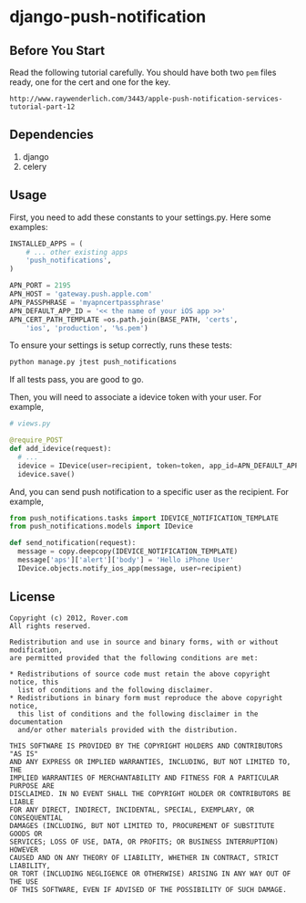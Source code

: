 django-push-notification
========================

## Before You Start

Read the following tutorial carefully. You should have both two `pem` files ready, one for the cert and one for the key.

    http://www.raywenderlich.com/3443/apple-push-notification-services-tutorial-part-12

## Dependencies

1. django
2. celery

## Usage
First, you need to add these constants to your settings.py. Here some examples:

```python
INSTALLED_APPS = (
    # ... other existing apps
    'push_notifications',
)

APN_PORT = 2195
APN_HOST = 'gateway.push.apple.com'
APN_PASSPHRASE = 'myapncertpassphrase'
APN_DEFAULT_APP_ID = '<< the name of your iOS app >>'
APN_CERT_PATH_TEMPLATE =os.path.join(BASE_PATH, 'certs',
    'ios', 'production', '%s.pem')
```

To ensure your settings is setup correctly, runs these tests:

```bash
python manage.py jtest push_notifications
```

If all tests pass, you are good to go.

Then, you will need to associate a idevice token with your user. For example,

```python
# views.py

@require_POST
def add_idevice(request):
  # ...
  idevice = IDevice(user=recipient, token=token, app_id=APN_DEFAULT_APP_ID)
  idevice.save()
```

And, you can send push notification to a specific user as the recipient. For example,

```python
from push_notifications.tasks import IDEVICE_NOTIFICATION_TEMPLATE
from push_notifications.models import IDevice

def send_notification(request):
  message = copy.deepcopy(IDEVICE_NOTIFICATION_TEMPLATE)
  message['aps']['alert']['body'] = 'Hello iPhone User'
  IDevice.objects.notify_ios_app(message, user=recipient)

```


## License


```
Copyright (c) 2012, Rover.com
All rights reserved.

Redistribution and use in source and binary forms, with or without modification,
are permitted provided that the following conditions are met:

* Redistributions of source code must retain the above copyright notice, this 
  list of conditions and the following disclaimer.
* Redistributions in binary form must reproduce the above copyright notice, 
  this list of conditions and the following disclaimer in the documentation 
  and/or other materials provided with the distribution.
  
THIS SOFTWARE IS PROVIDED BY THE COPYRIGHT HOLDERS AND CONTRIBUTORS "AS IS" 
AND ANY EXPRESS OR IMPLIED WARRANTIES, INCLUDING, BUT NOT LIMITED TO, THE 
IMPLIED WARRANTIES OF MERCHANTABILITY AND FITNESS FOR A PARTICULAR PURPOSE ARE 
DISCLAIMED. IN NO EVENT SHALL THE COPYRIGHT HOLDER OR CONTRIBUTORS BE LIABLE 
FOR ANY DIRECT, INDIRECT, INCIDENTAL, SPECIAL, EXEMPLARY, OR CONSEQUENTIAL 
DAMAGES (INCLUDING, BUT NOT LIMITED TO, PROCUREMENT OF SUBSTITUTE GOODS OR 
SERVICES; LOSS OF USE, DATA, OR PROFITS; OR BUSINESS INTERRUPTION) HOWEVER 
CAUSED AND ON ANY THEORY OF LIABILITY, WHETHER IN CONTRACT, STRICT LIABILITY, 
OR TORT (INCLUDING NEGLIGENCE OR OTHERWISE) ARISING IN ANY WAY OUT OF THE USE 
OF THIS SOFTWARE, EVEN IF ADVISED OF THE POSSIBILITY OF SUCH DAMAGE.
```
